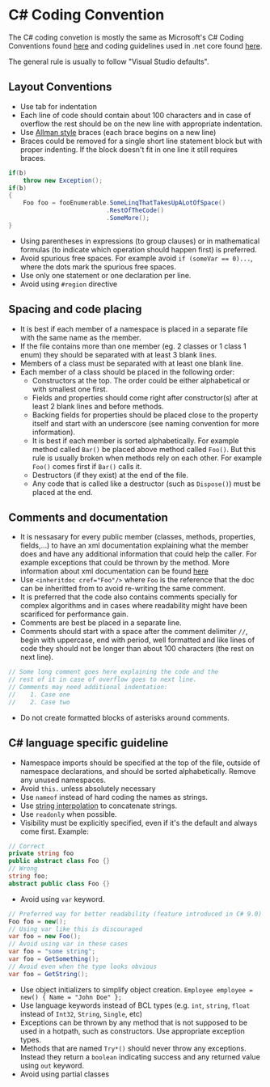 # C# Coding Convention
The C# coding convetion is mostly the same as Microsoft's C# Coding Conventions found 
[here](https://docs.microsoft.com/en-us/dotnet/csharp/programming-guide/inside-a-program/coding-conventions)
and coding guidelines used in .net core found [here](https://github.com/dotnet/corefx/tree/master/Documentation/coding-guidelines).  

The general rule is usually to follow "Visual Studio defaults".

## Layout Conventions
* Use tab for indentation
* Each line of code should contain about 100 characters and in case of overflow the rest should be on the new line 
with appropriate indentation.
* Use [Allman style](https://en.wikipedia.org/wiki/Indentation_style#Allman_style) braces (each brace begins on a new line)
* Braces could be removed for a single short line statement block but with proper indenting. If the block doesn't fit in
one line it still requires braces.
```csharp
if(b)
    throw new Exception();
if(b)
{
    Foo foo = fooEnumerable.SomeLinqThatTakesUpALotOfSpace()
                           .RestOfTheCode()
                           .SomeMore();
}
```
* Using parentheses in expressions (to group clauses) or in mathematical formulas 
(to indicate which operation should happen first) is preferred.
* Avoid spurious free spaces. For example avoid `if (someVar == 0)...`, where the dots mark the spurious free spaces.
* Use only one statement or one declaration per line.
* Avoid using `#region` directive

## Spacing and code placing
* It is best if each member of a namespace is placed in a separate file with the same name as the member. 
* If the file contains more than one member (eg. 2 classes or 1 class 1 enum) they should be separated with at least 3 blank lines.
* Members of a class must be separated with at least one blank line.
* Each member of a class should be placed in the following order:
  * Constructors at the top. The order could be either alphabetical or with smallest one first.
  * Fields and properties should come right after constructor(s) after at least 2 blank lines and before methods.
  * Backing fields for properties should be placed close to the property itself and start with an underscore 
  (see naming convention for more information).
  * It is best if each member is sorted alphabetically. For example method called `Bar()` be placed above method called `Foo()`.
  But this rule is usually broken when methods rely on each other. For example `Foo()` comes first if `Bar()` calls it.
  * Destructors (if they exist) at the end of the file.
  * Any code that is called like a destructor (such as `Dispose()`) must be placed at the end.

## Comments and documentation
* It is nessasary for every public member (classes, methods, properties, fields,...) to have an xml documentation 
explaining what the member does and have any additional information that could help the caller. For example exceptions that could be 
thrown by the method. More information about xml documentation can be found 
[here](https://docs.microsoft.com/en-us/dotnet/csharp/programming-guide/xmldoc/)
* Use `<inheritdoc cref="Foo"/>` where `Foo` is the reference that the doc can be inheritted from to avoid re-writing the same comment.
* It is preferred that the code also contains comments specially for complex algorithms and in cases where readability might have been
scarificed for performance gain.
* Comments are best be placed in a separate line.
* Comments should start with a space after the comment delimiter `//`, begin with uppercase, end with period, well formatted
and like lines of code they should not be longer than about 100 characters (the rest on next line).
```csharp
// Some long comment goes here explaining the code and the
// rest of it in case of overflow goes to next line.
// Comments may need additional indentation:
//    1. Case one
//    2. Case two
```
* Do not create formatted blocks of asterisks around comments.

## C# language specific guideline
* Namespace imports should be specified at the top of the file, outside of namespace declarations, and should be sorted alphabetically.
Remove any unused namespaces. 
* Avoid `this.` unless absolutely necessary
* Use `nameof` instead of hard coding the names as strings.
* Use [string interpolation](https://docs.microsoft.com/en-us/dotnet/csharp/language-reference/tokens/interpolated) 
to concatenate strings.
* Use `readonly` when possible.
* Visibility must be explicitly specified, even if it's the default and always come first. Example:
```csharp
// Correct
private string foo
public abstract class Foo {}
// Wrong
string foo;
abstract public class Foo {}
```
* Avoid using `var` keyword.
```csharp
// Preferred way for better readability (feature introduced in C# 9.0)
Foo foo = new();
// Using var like this is discouraged
var foo = new Foo();
// Avoid using var in these cases
var foo = "some string";
var foo = GetSomething();
// Avoid even when the type looks obvious
var foo = GetString();
```
* Use object initializers to simplify object creation. `Employee employee = new() { Name = "John Doe" };`
* Use language keywords instead of BCL types (e.g. `int`, `string`, `float` instead of `Int32`, `String`, `Single`, etc)
* Exceptions can be thrown by any method that is not supposed to be used in a hotpath, such as constructors. Use appropriate exception types.
* Methods that are named `Try*()` should never throw any exceptions. Instead they return a `boolean` indicating success and any returned value using `out` keyword.
* Avoid using partial classes
